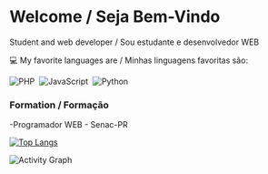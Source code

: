 <h1> Welcome / Seja Bem-Vindo </h1>
 
Student and web developer / Sou estudante e desenvolvedor WEB

:computer: My favorite languages are / Minhas linguagens favoritas são:

![PHP](https://img.shields.io/badge/-PHP-369?style=flat&logoColor=fff&logo=php)&nbsp;
![JavaScript](https://img.shields.io/badge/-JavaScript-FEAE32?style=flat&logoColor=fff&logo=javascript)&nbsp;
![Python](https://img.shields.io/badge/-Python-blue?style=flat&logoColor=fff&logo=python)&nbsp;

### Formation / Formação

-Programador WEB - Senac-PR


[![Top Langs](https://github-readme-stats.vercel.app/api/top-langs/?username=kuik-san&layout=compact&theme=apprentice)](https://github.com/anuraghazra/github-readme-stats)


![Activity Graph](https://activity-graph.herokuapp.com/graph?username=KuiK-San&bg_color=262626&color=edffff&line=00ffff&point=ffffff&area=true&hide_border=true&radius=11)
